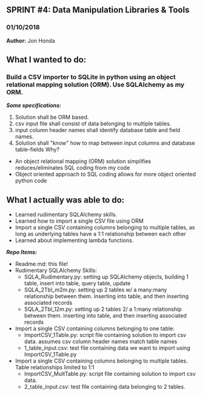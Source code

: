 ## SPRINT #4: Data Manipulation Libraries & Tools
### 01/10/2018

**Author:** Jon Honda

## What I wanted to do:
### Build a CSV importer to SQLite in python using an object relational mapping solution (ORM). Use SQLAlchemy as my ORM.
__*Some specifications:*__
1. Solution shall be ORM based.
2. csv input file shall consist of data belonging to multiple tables.
3. input column header names shall identify database table and field names.
4. Solution shall "know" how to map between input columns and database table-fields
Why?
- An object relational mapping (ORM) solution simplifies reduces/eliminates SQL coding from my code
- Object oriented approach to SQL coding allows for more object oriented python code

## What I actually was able to do:
- Learned rudimentary SQLAlchemy skills.
- Learned how to import a single CSV file using ORM
- Import a single CSV containing columns belonging to multiple tables, as long as underlying tables have a 1:1 relationship between each other
- Learned about implementing lambda functions.

__*Repo Items:*__
- Readme.md: this file!
- Rudimentary SQLAlchemy Skills:
   - SQLA_Rudimentary.py: setting up SQLAlchemy objects, building 1 table, insert into table, query table, update
   - SQLA_2Tbl_m2m.py: setting up 2 tables w/ a many:many relationship between them. inserting into table, and then inserting associated records
   - SQLA_2Tbl_12m.py: setting up 2 tables 2/ a 1:many relationship between them. inserting into table, and then inserting associated records
- Import a single CSV containing columns belonging to one table:
   - ImportCSV_1Table.py: script file containing solution to import csv data. assumes csv column header names match table names
   - 1_table_input.csv: test file containing data we want to import using ImportCSV_1Table.py
- Import a single CSV containing columns belonging to multiple tables. Table relationships limited to 1:1
   - ImportCSV_MultTable.py: script file containing solution to import csv data.
   - 2_table_input.csv: test file containing data belonging to 2 tables. 
